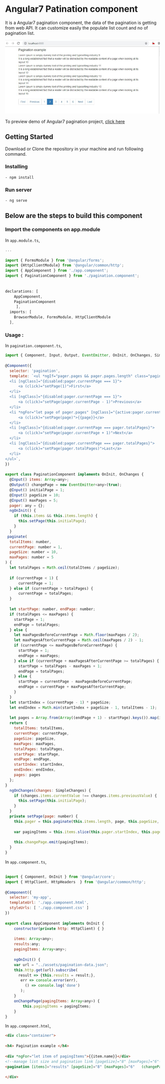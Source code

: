 # Angular7 Patination component


It is a Angular7 pagination component, the data of the pagination is getting from web API. It can customize easily the populate list count and no of pagination list.

<p align="center">
    <img  alt="Angular7-Pagination" src="img/Pagination.JPG" class="img-responsive">
</p>

To preview demo of Angular7 pagination project, [click here](https://angular-paginationexample.stackblitz.io)



## Getting Started
Download  or Clone the repository in your machine and run following command.

### Installing
    - npm install

### Run server
    - ng serve
    
## Below are the steps to build this component


### Import the components on app.module

In `app.module.ts`,

```javascript
...

import { FormsModule } from '@angular/forms';
import {HttpClientModule} from '@angular/common/http';
import { AppComponent } from './app.component';
import { PaginationComponent } from './pagination.component';


declarations: [
    AppComponent,
    PaginationComponent
     ],
  imports: [
    BrowserModule, FormsModule, HttpClientModule
  ],

```

### Usage : 

In `pagination.component.ts`,

```javascript
import { Component, Input, Output, EventEmitter, OnInit, OnChanges, SimpleChanges } from '@angular/core';

@Component({
  selector: 'pagination',
  template: `<ul *ngIf="pager.pages && pager.pages.length" class="pagination">
  <li [ngClass]="{disabled:pager.currentPage === 1}">
      <a (click)="setPage(1)">First</a>
  </li>
  <li [ngClass]="{disabled:pager.currentPage === 1}">
      <a (click)="setPage(pager.currentPage - 1)">Previous</a>
  </li>
  <li *ngFor="let page of pager.pages" [ngClass]="{active:pager.currentPage === page}">
      <a (click)="setPage(page)">{{page}}</a>
  </li>
  <li [ngClass]="{disabled:pager.currentPage === pager.totalPages}">
      <a (click)="setPage(pager.currentPage + 1)">Next</a>
  </li>
  <li [ngClass]="{disabled:pager.currentPage === pager.totalPages}">
      <a (click)="setPage(pager.totalPages)">Last</a>
  </li>
</ul>`,
})

export class PaginationComponent implements OnInit, OnChanges {
  @Input() items: Array<any>;
  @Output() changePage = new EventEmitter<any>(true);
  @Input() initialPage = 1;
  @Input() pageSize = 10;
  @Input() maxPages = 5;
  pager: any = {};
  ngOnInit() {
    if (this.items && this.items.length) {
      this.setPage(this.initialPage);
    }
  }
 paginate(
  totalItems: number,
  currentPage: number = 1,
  pageSize: number = 10,
  maxPages: number = 5
) {
  let totalPages = Math.ceil(totalItems / pageSize);

  if (currentPage < 1) { 
      currentPage = 1; 
  } else if (currentPage > totalPages) { 
      currentPage = totalPages; 
  }

  let startPage: number, endPage: number;
  if (totalPages <= maxPages) {
    startPage = 1;
    endPage = totalPages;
  } else {
    let maxPagesBeforeCurrentPage = Math.floor(maxPages / 2);
    let maxPagesAfterCurrentPage = Math.ceil(maxPages / 2) - 1;
    if (currentPage <= maxPagesBeforeCurrentPage) {
      startPage = 1;
      endPage = maxPages;
    } else if (currentPage + maxPagesAfterCurrentPage >= totalPages) {
      startPage = totalPages - maxPages + 1;
      endPage = totalPages;
    } else {
      startPage = currentPage - maxPagesBeforeCurrentPage;
      endPage = currentPage + maxPagesAfterCurrentPage;
    }
  }
  let startIndex = (currentPage - 1) * pageSize;
  let endIndex = Math.min(startIndex + pageSize - 1, totalItems - 1);

  let pages = Array.from(Array((endPage + 1) - startPage).keys()).map(i => startPage + i);
  return {
    totalItems: totalItems,
    currentPage: currentPage,
    pageSize: pageSize,
    maxPages: maxPages,
    totalPages: totalPages,
    startPage: startPage,
    endPage: endPage,
    startIndex: startIndex,
    endIndex: endIndex,
    pages: pages
  };
}
  ngOnChanges(changes: SimpleChanges) {
    if (changes.items.currentValue !== changes.items.previousValue) {
      this.setPage(this.initialPage);
    }
  }
  private setPage(page: number) {
    this.pager = this.paginate(this.items.length, page, this.pageSize, this.maxPages);

    var pagingItems = this.items.slice(this.pager.startIndex, this.pager.endIndex + 1);

    this.changePage.emit(pagingItems);
  }
}

```

In `app.component.ts`,
```javascript

import { Component, OnInit } from '@angular/core';
import { HttpClient, HttpHeaders  } from '@angular/common/http';

@Component({
  selector: 'my-app',
  templateUrl: './app.component.html',
  styleUrls: [ './app.component.css' ]
})

export class AppComponent implements OnInit {
    constructor(private http: HttpClient) { }

    items: Array<any>;
    results:any;
    pagingItems: Array<any>;

    ngOnInit() {        
    var url = "../assets/pagination-data.json";
    this.http.get(url).subscribe(
      result => {this.results = result;},
       err => console.error(err), 
         () => console.log('done')  
       );            
    }
    onChangePage(pagingItems: Array<any>) {
        this.pagingItems = pagingItems;
    }    
}


```
In `app.component.html`,

```html
<div class="container">

<h4> Pagination example </h4>

<div *ngFor="let item of pagingItems">{{item.name}}</div>
<!--manage list size and pagination link [pageSize]="8" [maxPages]="6"-->   
<pagination [items]="results" [pageSize]="8" [maxPages]="6"   (changePage)="onChangePage($event)"></pagination>

</div>

```

